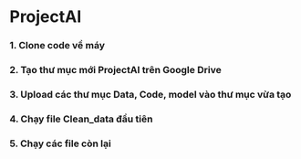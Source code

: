 # ProjectAI
### 1. Clone code về máy
### 2. Tạo thư mục mới ProjectAI trên Google Drive 
### 3. Upload các thư mục Data, Code, model vào thư mục vừa tạo
### 4. Chạy file Clean_data đầu tiên
### 5. Chạy các file còn lại
